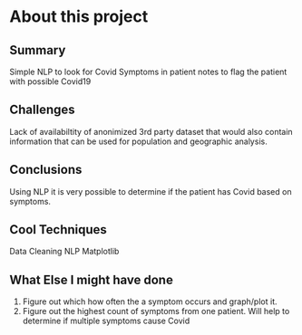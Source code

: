 # About this project
## Summary
Simple NLP to look for Covid Symptoms in patient notes to flag the patient with possible Covid19

## Challenges
Lack of availabiltity of anonimized 3rd party dataset that would also contain information that can be used for population and geographic analysis.

## Conclusions
Using NLP it is very possible to determine if the patient has Covid based on symptoms. 

## Cool Techniques
Data Cleaning
NLP
Matplotlib

## What Else I might have done
1. Figure out which how often the a symptom occurs and graph/plot it.
2. Figure out the highest count of symptoms from one patient. Will help to determine if multiple symptoms cause Covid 

